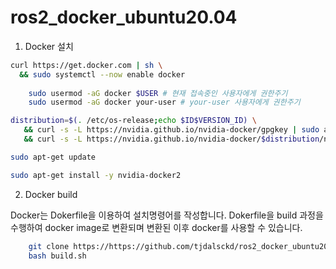 # ros2_docker_ubuntu20.04

1. Docker 설치
```bash
curl https://get.docker.com | sh \
  && sudo systemctl --now enable docker
 
    sudo usermod -aG docker $USER # 현재 접속중인 사용자에게 권한주기
    sudo usermod -aG docker your-user # your-user 사용자에게 권한주기

distribution=$(. /etc/os-release;echo $ID$VERSION_ID) \
   && curl -s -L https://nvidia.github.io/nvidia-docker/gpgkey | sudo apt-key add - \
   && curl -s -L https://nvidia.github.io/nvidia-docker/$distribution/nvidia-docker.list | sudo tee /etc/apt/sources.list.d/nvidia-docker.list

sudo apt-get update

sudo apt-get install -y nvidia-docker2
```


2. Docker build

Docker는 Dokerfile을 이용하여 설치명령어를 작성합니다. Dokerfile을 build 과정을 수행하여 docker image로 변환되며 변환된 이후 docker를 사용할 수 있습니다.

```bash
    git clone https://https://github.com/tjdalsckd/ros2_docker_ubuntu20.04
    bash build.sh
```
